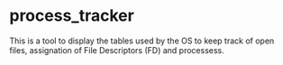 # process_tracker
This is a tool to display the tables used by the OS to keep track of open files, assignation of File Descriptors (FD) and processess.

